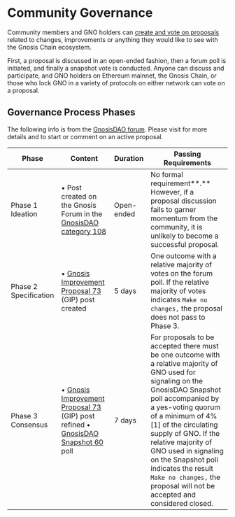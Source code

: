 ---
---

# Community Governance

Community members and GNO holders can [create and vote on proposals](https://forum.gnosis.io/t/readme-gnosisdao-governance-process/736) related to changes, improvements or anything they would like to see with the Gnosis Chain ecosystem.

First, a proposal is discussed in an open-ended fashion, then a forum poll is initiated, and finally a snapshot vote is conducted. Anyone can discuss and participate, and GNO holders on Ethereum mainnet, the Gnosis Chain, or those who lock GNO in a variety of protocols on either network can vote on a proposal.

## Governance Process Phases

The following info is from the [GnosisDAO forum](https://forum.gnosis.io/t/readme-gnosisdao-governance-process/736). Please visit for more details and to start or comment on an active proposal.

| Phase                 | Content                                                                                                                                                               | Duration   | Passing Requirements                                                                                                                                                                                                                                                                                                                                                                                         |
| --------------------- | --------------------------------------------------------------------------------------------------------------------------------------------------------------------- | ---------- | ------------------------------------------------------------------------------------------------------------------------------------------------------------------------------------------------------------------------------------------------------------------------------------------------------------------------------------------------------------------------------------------------------------ |
| Phase 1 Ideation      | • Post created on the Gnosis Forum in the [GnosisDAO category 108](https://forum.gnosis.io/c/dao)                                                                     | Open-ended | No formal requirement**.** However, if a proposal discussion fails to garner momentum from the community, it is unlikely to become a successful proposal.                                                                                                                                                                                                                                                    |
| Phase 2 Specification | • [Gnosis Improvement Proposal 73](https://forum.gnosis.io/t/gip-0-template/734) (GIP) post created                                                                   | 5 days     | One outcome with a relative majority of votes on the forum poll. If the relative majority of votes indicates `Make no changes,` the proposal does not pass to Phase 3.                                                                                                                                                                                                                                       |
| Phase 3 Consensus     | • [Gnosis Improvement Proposal 73](https://forum.gnosis.io/t/gip-0-template/734) (GIP) post refined • [GnosisDAO Snapshot 60](https://snapshot.org/#/gnosis.eth) poll | 7 days     | For proposals to be accepted there must be one outcome with a relative majority of GNO used for signaling on the GnosisDAO Snapshot poll accompanied by a yes-voting quorum of a minimum of 4%\[1] of the circulating supply of GNO. If the relative majority of GNO used in signaling on the Snapshot poll indicates the result `Make no changes,` the proposal will not be accepted and considered closed. |

